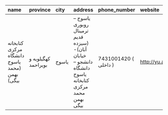 | name                                          | province            | city   | address                                                                                               | phone_number          | website         |
|:----------------------------------------------|:--------------------|:-------|:------------------------------------------------------------------------------------------------------|:----------------------|:----------------|
| کتابخانه مرکزی دانشگاه یاسوج (محمد بهمن بیگی) | کهگیلویه و بویراحمد | یاسوج  | یاسوج – روبوری ترمینال قدیم (سیزده آبان)- خیابان دانشجو – دانشگاه یاسوج کتابخانه مرکزی محمد بهمن بیگی | 7431001420 ( داخلی  ) | http://yu.ac.ir |